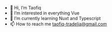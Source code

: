 - 👋 Hi, I’m Taofiq
- 👀 I’m interested in everything Vue
- 🌱 I’m currently learning Nuxt and Typescript
- 📫 How to reach me taofiq-tradelia@gmail.com

<!---
taofiq-tradelia/taofiq-tradelia is a ✨ special ✨ repository because its `README.md` (this file) appears on your GitHub profile.
You can click the Preview link to take a look at your changes.
--->
